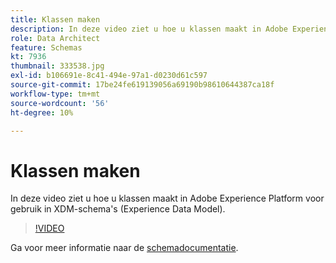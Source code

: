 ```yaml
---
title: Klassen maken
description: In deze video ziet u hoe u klassen maakt in Adobe Experience Platform voor gebruik in XDM-schema's (Experience Data Model).
role: Data Architect
feature: Schemas
kt: 7936
thumbnail: 333538.jpg
exl-id: b106691e-8c41-494e-97a1-d0230d61c597
source-git-commit: 17be24fe619139056a69190b98610644387ca18f
workflow-type: tm+mt
source-wordcount: '56'
ht-degree: 10%

---
```


# Klassen maken

In deze video ziet u hoe u klassen maakt in Adobe Experience Platform voor gebruik in XDM-schema&#39;s (Experience Data Model).

>[!VIDEO](https://video.tv.adobe.com/v/333538?quality=12&learn=on)

Ga voor meer informatie naar de [schemadocumentatie](https://experienceleague.adobe.com/docs/experience-platform/xdm/home.html?lang=nl).
